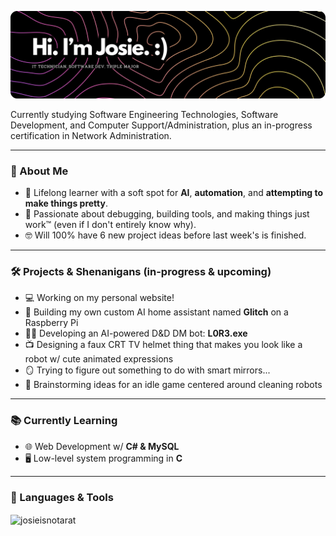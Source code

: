 ![Header](./image.png)


<p align="left">
Currently studying Software Engineering Technologies, Software Development, and Computer Support/Administration, plus an in-progress certification in Network Administration.
</p>

---

### 🌟 About Me
- 🧠 Lifelong learner with a soft spot for **AI**, **automation**, and **attempting to make things pretty**.
- 🔧 Passionate about debugging, building tools, and making things just work™ (even if I don't entirely know why).
- 🤓 Will 100% have 6 new project ideas before last week's is finished.

---

### 🛠️ Projects & Shenanigans (in-progress & upcoming)
- 💻 Working on my personal website!
- 🤖 Building my own custom AI home assistant named **Glitch** on a Raspberry Pi
- 🧙‍♀️ Developing an AI-powered D&D DM bot: **L0R3.exe**
- 📺 Designing a faux CRT TV helmet thing that makes you look like a robot w/ cute animated expressions
- 🪞 Trying to figure out something to do with smart mirrors...
- 🧹 Brainstorming ideas for an idle game centered around cleaning robots

---

### 📚 Currently Learning
- 🌐 Web Development w/ **C# & MySQL**
- 🖥️ Low-level system programming in **C**

---

### 🧰 Languages & Tools
<p><img align="center" src="https://github-readme-stats.vercel.app/api/top-langs?username=josieisnotarat&show_icons=true&theme=dark&locale=en&layout=compact" alt="josieisnotarat" /></p>
